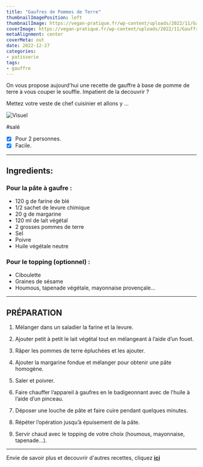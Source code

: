 ```yaml
---
title: "Gaufres de Pommes de Terre"
thumbnailImagePosition: left
thumbnailImage: https://vegan-pratique.fr/wp-content/uploads/2022/11/Gauffres_PDT-580x725.jpg
coverImage: https://vegan-pratique.fr/wp-content/uploads/2022/11/Gauffres_PDT-580x725.jpg
metaAlignment: center
coverMeta: out
date: 2022-12-27
categories:
- patisserie
tags:
- gauffre
---
```


On vous propose aujourd'hui une recette de gauffre à base de pomme de terre à vous couper le souffle. Impatient de la decouvrir ?

Mettez votre veste de chef cuisinier et allons y ...

<!--more-->
![Visuel](https://vegan-pratique.fr/wp-content/uploads/2022/11/Gauffres_PDT-580x725.jpg "Une recette proposée par Beauty Food")

\#salé

* [x] Pour 2 personnes. 
* [x] Facile.

___
## Ingredients:

### Pour la pâte à gaufre :
* 120 g de farine de blé
* 1/2 sachet de levure chimique
* 20 g de margarine
* 120 ml de lait végétal
* 2 grosses pommes de terre
* Sel
* Poivre
* Huile végétale neutre

### Pour le topping (optionnel) :
* Ciboulette
* Graines de sésame
* Houmous, tapenade végétale, mayonnaise provençale...

___
## PRÉPARATION

1. Mélanger dans un saladier la farine et la levure.

2. Ajouter petit à petit le lait végétal tout en mélangeant à l’aide d’un fouet.

3. Râper les pommes de terre épluchées et les ajouter.

4. Ajouter la margarine fondue et mélanger pour obtenir une pâte homogène.

5. Saler et poivrer.

6. Faire chauffer l’appareil à gaufres en le badigeonnant avec de l’huile à l’aide d’un pinceau.

7. Déposer une louche de pâte et faire cuire pendant quelques minutes.

8. Répéter l’opération jusqu’à épuisement de la pâte.

9. Servir chaud avec le topping de votre choix (houmous, mayonnaise, tapenade…).

___
Envie de savoir plus et decouvrir d'autres recettes, cliquez [**ici**](https://vegan-pratique.fr/recettes/gaufres-de-pommes-de-terre/)

